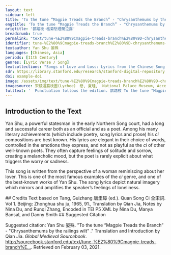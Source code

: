 ```yaml
---
layout: text
sidebar: left
title: 'To the tune “Magpie Treads the Branch” - "Chrysanthemums by the railings wilt" | 鹊踏枝·檻菊愁煙蘭泣露'
engtitle: 'To the tune “Magpie Treads the Branch” - "Chrysanthemums by the railings wilt"'
origtitle: '鹊踏枝·檻菊愁煙蘭泣露'
breadcrumb: true
permalink: "text/tune-%E2%80%9Cmagpie-treads-branch%E2%80%9D-chrysanthemums-railings-wilt"
identifier: tune-%E2%80%9Cmagpie-treads-branch%E2%80%9D-chrysanthemums-railings-wilt
textauthor: Yan Shu 晏殊
languages: [Chinese, Asia]
periods: [11th Century]
genres: [Lyric Verse / Song]
textcollections: "Songs of Love and Loss: Lyrics from the Chinese Song Dynasty, Love Songs of the Medieval World: Lyrics from Europe and Asia"
sdr: https://library.stanford.edu/research/stanford-digital-repository 
doi: example-doi 
image: /assets/img/text/tune-%E2%80%9Cmagpie-treads-branch%E2%80%9D-chrysanthemums-railings-wilt.jpg
imagesource: 宋錢選荔枝圖(Lychee)　卷, 夏珪,  National Palace Museum, Accession Number: K2A001487N000000000PAB [Public Domain]'
fulltext: '  Punctuation follows the edition. 鹊踏枝 To the tune "Magpie Treads the Branch" 檻菊愁煙蘭泣露。 Chrysanthemums by the railings wilt in the mist, the orchids weep dew. 羅幕輕寒， Inside the silken bed canopy Refers to silky curtain, mostly used in wealthy families. , it is slightly cold; 燕子雙飛去。 Swallows fly away in pairs. 明月不諳離恨苦。 The bright moon does not know the bitterness of parting; 斜光到曉穿朱戶。 Its slanting light penetrates my painted window until daybreak. 昨夜西風凋碧樹。 Last night, the west wind withered the emerald tree. 獨上高樓， Alone, I ascended the high tower Refers to an ancient Chinese tower, which is typically high and has many floors, originally for military usage, but when discarded, most towers became gathering places for poets alike. , 望盡天涯路。 to stare at the road that leads to the edge of the world. 欲寄彩箋兼尺素。 I want to send letters on colored paper Refers to the exquisite paper that people used to write poems or songs on. and white silk, 山長水闊知何處。 The mountains are wide, the rivers broad, how do I know where you are? '
---
```

## Introduction to the Text 
<p>Yan Shu, a powerful statesman in the early Northern Song court, had a long and successful career both as an official and as a poet. Among his many literary achievements (which include poetry, song lyrics and prose) his <em>ci</em> compositions are best known. His lyrics are elegant in their choice of words, controlled in the emotions they express, and not as playful as the <em>ci</em> of other well-known poets. They often capture feelings of solitude and sorrow, creating a melancholic mood, but the poet is rarely explicit about what triggers the worry or sadness.</p> <p dir="ltr" id="docs-internal-guid-b660f106-7fff-e393-b200-7cf00846c653">This song is written from the perspective of a woman reminiscing about her lover. This is one of the most famous examples of the <em>ci</em> genre, and one of the best-known works of Yan Shu. The song lyrics depict natural imagery which mirrors and amplifies the speaker’s feelings of loneliness.</p>
## Credits
Text based on Tang, Guizhang 唐圭璋 (ed.). Quan Song Ci 全宋詞. Vol 1. Beijing: Zhonghua shu ju, 1965, 91., 
Translation by Qian Jia, Notes by Nina Du,  and Runqi Zhang, 
Encoded in TEI P5 XML by Nina Du, Manya Bansal,  and Danny Smith
## Suggested Citation
<p>Suggested citation: Yan Shu 晏殊.  "To the tune “Magpie Treads the Branch” - "Chrysanthemums by the railings wilt" ." Translation and Introduction by Qian Jia. <em>Global Medieval Sourcebook</em>. <a href="http://sourcebook.stanford.edu/text/tune-%E2%80%9Cmagpie-treads-branch%E2%80%9D-chrysanthemums-railings-wilt">http://sourcebook.stanford.edu/text/tune-%E2%80%9Cmagpie-treads-branch%E...</a>. Retrieved on February 03, 2021.</p>